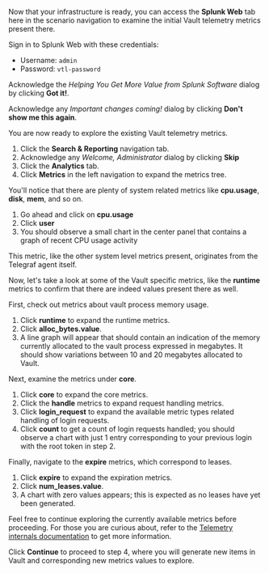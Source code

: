 Now that your infrastructure is ready, you can access the **Splunk Web** tab here in the scenario navigation to examine the initial Vault telemetry metrics present there.

Sign in to Splunk Web with these credentials:

- Username: `admin`
- Password: `vtl-password`

Acknowledge the _Helping You Get More Value from Splunk Software_ dialog by clicking **Got it!**.

Acknowledge any _Important changes coming!_ dialog by clicking **Don't show me this again**.

You are now ready to explore the existing Vault telemetry metrics.

1. Click the **Search & Reporting** navigation tab.
1. Acknowledge any _Welcome, Administrator_ dialog by clicking **Skip**
1. Click the **Analytics** tab.
1. Click **Metrics** in the left navigation to expand the metrics tree.

You'll notice that there are plenty of system related metrics like **cpu.usage**, **disk**, **mem**, and so on.

1. Go ahead and click on **cpu.usage**
1. Click **user**
1. You should observe a small chart in the center panel that contains a graph of recent CPU usage activity

This metric, like the other system level metrics present, originates from the Telegraf agent itself.

Now, let's take a look at some of the Vault specific metrics, like the **runtime** metrics to confirm that there are indeed values present there as well.

First, check out metrics about vault process memory usage.

1. Click **runtime** to expand the runtime metrics.
1. Click **alloc_bytes.value**.
1. A line graph will appear that should contain an indication of the memory currently allocated to the vault process expressed in megabytes. It should show variations between 10 and 20 megabytes allocated to Vault.

Next, examine the metrics under **core**.

1. Click **core** to expand the core metrics.
1. Click the **handle** metrics to expand request handling metrics.
1. Click **login_request** to expand the available metric types related handling of login  requests.
1. Click **count** to get a count of login requests handled; you should observe a chart with just 1 entry corresponding to your previous login with the root token in step 2.

Finally, navigate to the **expire** metrics, which correspond to leases.

1. Click **expire** to expand the expiration metrics.
1. Click **num_leases.value**.
1. A chart with zero values appears; this is expected as no leases have yet been generated.

Feel free to continue exploring the currently available metrics before proceeding. For those you are curious about, refer to the [Telemetry internals documentation](https://www.vaultproject.io/docs/internals/telemetry) to get more information.

Click **Continue** to proceed to step 4, where you will generate new items in Vault and corresponding new metrics values to explore.
